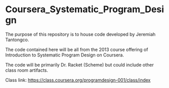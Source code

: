 Coursera_Systematic_Program_Design
==================================

The purpose of this repository is to house code developed by Jeremiah Tantongco.

The code contained here will be all from the 2013 course offering of Introduction to Systematic Program Design on Coursera.

The code will be primarily Dr. Racket (Scheme) but could include other class room artifacts.

Class link:
https://class.coursera.org/programdesign-001/class/index

